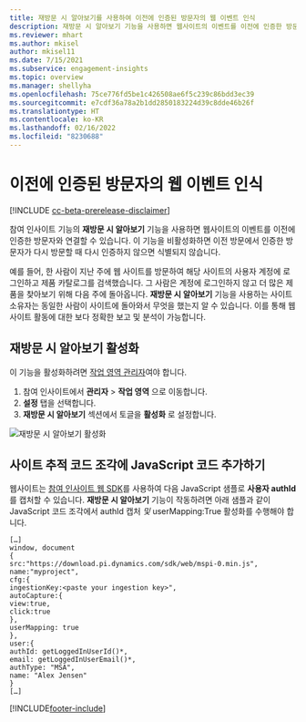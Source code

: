 ```yaml
---
title: 재방문 시 알아보기를 사용하여 이전에 인증된 방문자의 웹 이벤트 인식
description: 재방문 시 알아보기 기능을 사용하면 웹사이트의 이벤트를 이전에 인증한 방문자와 연결할 수 있습니다.
ms.reviewer: mhart
ms.author: mkisel
author: mkisel11
ms.date: 7/15/2021
ms.subservice: engagement-insights
ms.topic: overview
ms.manager: shellyha
ms.openlocfilehash: 75ce776fd5be1c426508ae6f5c239c86bdd3ec39
ms.sourcegitcommit: e7cdf36a78a2b1dd2850183224d39c8dde46b26f
ms.translationtype: HT
ms.contentlocale: ko-KR
ms.lasthandoff: 02/16/2022
ms.locfileid: "8230688"
---
```

# <a name="recognize-web-events-from-previously-authenticated-visitors"></a>이전에 인증된 방문자의 웹 이벤트 인식

[!INCLUDE [cc-beta-prerelease-disclaimer](includes/cc-beta-prerelease-disclaimer.md)]

참여 인사이트 기능의 **재방문 시 알아보기** 기능을 사용하면 웹사이트의 이벤트를 이전에 인증한 방문자와 연결할 수 있습니다. 이 기능을 비활성화하면 이전 방문에서 인증한 방문자가 다시 방문할 때 다시 인증하지 않으면 식별되지 않습니다. 

예를 들어, 한 사람이 지난 주에 웹 사이트를 방문하여 해당 사이트의 사용자 계정에 로그인하고 제품 카탈로그를 검색했습니다. 그 사람은 계정에 로그인하지 않고 더 많은 제품을 찾아보기 위해 다음 주에 돌아옵니다. **재방문 시 알아보기** 기능을 사용하는 사이트 소유자는 동일한 사람이 사이트에 돌아와서 무엇을 했는지 알 수 있습니다. 이를 통해 웹사이트 활동에 대한 보다 정확한 보고 및 분석이 가능합니다.

## <a name="enable-unknown-to-known"></a>재방문 시 알아보기 활성화

이 기능을 활성화하려면 [작업 영역 관리자](user-roles.md)여야 합니다. 

1. 참여 인사이트에서 **관리자** > **작업 영역** 으로 이동합니다. 
2. **설정** 탭을 선택합니다.
3. **재방문 시 알아보기** 섹션에서 토글을 **활성화** 로 설정합니다.

![재방문 시 알아보기 활성화](media/U2Ktoggle.png "재방문 시 알아보기 활성화")

## <a name="adding-javascript-code-to-your-sites-tracking-snippet"></a>사이트 추적 코드 조각에 JavaScript 코드 추가하기

웹사이트는 [참여 인사이트 웹 SDK](advanced-SDK-implementation.md)를 사용하여 다음 JavaScript 샘플로 **사용자 authId** 를 캡처할 수 있습니다. **재방문 시 알아보기** 기능이 작동하려면 아래 샘플과 같이 JavaScript 코드 조각에서 authId 캡처 *및* userMapping:True 활성화를 수행해야 합니다.

```
[…]
window, document
{
src:"https://download.pi.dynamics.com/sdk/web/mspi-0.min.js",
name:"myproject",
cfg:{
ingestionKey:<paste your ingestion key>",
autoCapture:{
view:true,
click:true
},
userMapping: true
},
user:{
authId: getLoggedInUserId()*,
email: getLoggedInUserEmail()*,
authType: "MSA",
name: "Alex Jensen"
}
[…]
```

[!INCLUDE[footer-include](../includes/footer-banner.md)]
